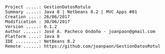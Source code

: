 <pre>

Project .....: GestionDatosRotulo
Summary .....: Java 8 | Netbeans 8.2 | MVC Apps #01
Creation ....: 26/06/2017
Modification : 30/06/2017
Version .....: 0.1.2
Author ......: José A. Pacheco Ondoño - joanpaon@gmail.com
Platform ....: Java 8
IDE .........: NetBeans 8.2
Remote ......: https://github.com/joanpaon/GestionDatosRotulo.git

</pre>
